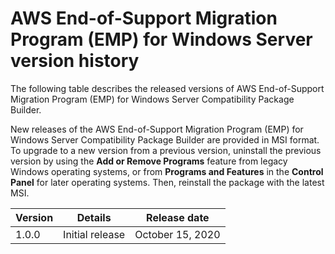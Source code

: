 # AWS End\-of\-Support Migration Program \(EMP\) for Windows Server version history<a name="emp-versions"></a>

 The following table describes the released versions of AWS End\-of\-Support Migration Program \(EMP\) for Windows Server Compatibility Package Builder\. 

New releases of the AWS End\-of\-Support Migration Program \(EMP\) for Windows Server Compatibility Package Builder are provided in MSI format\. To upgrade to a new version from a previous version, uninstall the previous version by using the **Add or Remove Programs** feature from legacy Windows operating systems, or from **Programs and Features** in the **Control Panel** for later operating systems\. Then, reinstall the package with the latest MSI\.


| Version | Details | Release date | 
| --- | --- | --- | 
| 1\.0\.0 | Initial release | October 15, 2020 | 